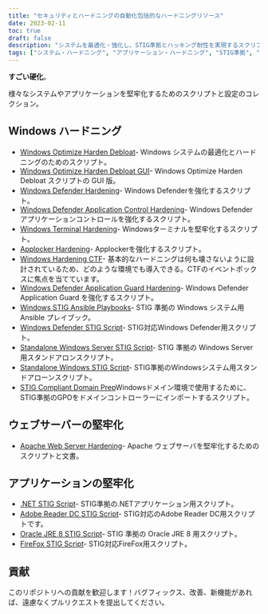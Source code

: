 ```yaml
---
title: "セキュリティとハードニングの自動化包括的なハードニングリソース"
date: 2023-02-11
toc: true
draft: false
description: "システムを最適化・強化し、STIG準拠とハッキング耐性を実現するスクリプトと設定のコレクションをご覧ください。"
tags: ["システム・ハードニング", "アプリケーション・ハードニング", "STIG準拠", "ウィンドウズの最適化", "Windows Defenderの強化", "アパッチ・ウェブ・サーバー・ハードニング", ".NET STIGスクリプト", "Adobe Reader DC STIGスクリプト", "Firefox STIGスクリプト", "シメオンセキュリティー", "サイバーセキュリティ", "オートメーション", "ネットワークセキュリティ", "ITセキュリティ", "システムセキュリティ", "コンピュータセキュリティ", "セキュリティ・ハードニング", "セキュリティ・オートメーション", "ウィンドウズ強化", "ウェブサーバー・ハードニング"]
---
```


**すごい硬化**。

様々なシステムやアプリケーションを堅牢化するためのスクリプトと設定のコレクション。

## Windows ハードニング

- [Windows Optimize Harden Debloat](https://github.com/simeononsecurity/Windows-Optimize-Harden-Debloat)- Windows システムの最適化とハードニングのためのスクリプト。
- [Windows Optimize Harden Debloat GUI](https://github.com/simeononsecurity/Windows-Optimize-Harden-Debloat-GUI)- Windows Optimize Harden Debloat スクリプトの GUI 版。
- [Windows Defender Hardening](https://github.com/simeononsecurity/Windows-Defender-Hardening)- Windows Defenderを強化するスクリプト。
- [Windows Defender Application Control Hardening](https://github.com/simeononsecurity/Windows-Defender-Application-Control-Hardening)- Windows Defender アプリケーションコントロールを強化するスクリプト。
- [Windows Terminal Hardening](https://github.com/simeononsecurity/Windows-Terminal-Hardening)- Windowsターミナルを堅牢化するスクリプト。
- [Applocker Hardening](https://github.com/simeononsecurity/Applocker-Hardening)- Applockerを強化するスクリプト。
- [Windows Hardening CTF](https://github.com/simeononsecurity/Windows-Hardening-CTF)- 基本的なハードニングは何も壊さないように設計されているため、どのような環境でも導入できる。CTFのイベントボックスに焦点を当てています。
- [Windows Defender Application Guard Hardening](https://github.com/simeononsecurity/Windows-Defender-Application-Guard-Hardening)- Windows Defender Application Guard を強化するスクリプト。
- [Windows STIG Ansible Playbooks](https://github.com/simeononsecurity/Windows_STIG_Ansible)- STIG 準拠の Windows システム用 Ansible プレイブック。
- [Windows Defender STIG Script](https://github.com/simeononsecurity/Windows-Defender-STIG-Script)- STIG対応Windows Defender用スクリプト。
- [Standalone Windows Server STIG Script](https://github.com/simeononsecurity/Standalone-Windows-Server-STIG-Script)- STIG 準拠の Windows Server 用スタンドアロンスクリプト。
- [Standalone Windows STIG Script](https://github.com/simeononsecurity/Standalone-Windows-STIG-Script)- STIG準拠のWindowsシステム用スタンドアローンスクリプト。
- [STIG Compliant Domain Prep](https://github.com/simeononsecurity/STIG-Compliant-Domain-Prep)Windowsドメイン環境で使用するために、STIG準拠のGPOをドメインコントローラーにインポートするスクリプト。

## ウェブサーバーの堅牢化
- [Apache Web Server Hardening](https://github.com/simeononsecurity/Apache-Web-Server-Hardening)- Apache ウェブサーバを堅牢化するためのスクリプトと文書。

## アプリケーションの堅牢化
- [.NET STIG Script](https://github.com/simeononsecurity/.NET-STIG-Script)- STIG準拠の.NETアプリケーション用スクリプト。
- [Adobe Reader DC STIG Script](https://github.com/simeononsecurity/Adobe-Reader-DC-STIG-Script)- STIG対応のAdobe Reader DC用スクリプトです。
- [Oracle JRE 8 STIG Script](https://github.com/simeononsecurity/Oracle-JRE-8-STIG-Script)- STIG 準拠の Oracle JRE 8 用スクリプト。
- [FireFox STIG Script](https://github.com/simeononsecurity/FireFox-STIG-Script)- STIG対応FireFox用スクリプト。

## 貢献

このリポジトリへの貢献を歓迎します！バグフィックス、改善、新機能があれば、遠慮なくプルリクエストを提出してください。
